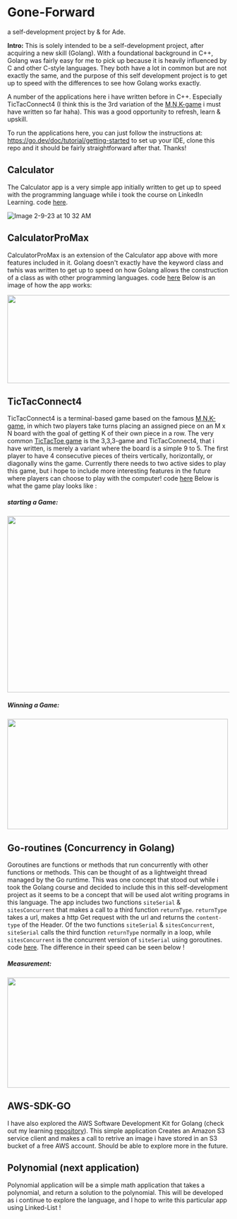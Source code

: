 # Gone-Forward
a self-development project by & for Ade.

**Intro:** This is solely intended to be a self-development project, after acquiring a new skill (Golang). With a foundational background in C++, Golang was fairly easy for me to pick up because it is heavily influenced by C and other C-style languages. They both have a lot in common but are not exactly the same, and the purpose of this self development project is to get up to speed with the differences to see how Golang works exactly. 

A number of the applications here i have written before in C++. Especially TicTacConnect4 (I think this is the 3rd variation of the [M,N,K-game](https://en.wikipedia.org/wiki/M,n,k-game) i must have written so far haha). This was a good opportunity to refresh, learn & upskill.

To run the applications here, you can just follow the instructions at: https://go.dev/doc/tutorial/getting-started to set up your IDE, clone this repo and it should be fairly straightforward after that. Thanks!

## Calculator
The Calculator app is a very simple app initially written to get up to speed with the programming language while i took the course on LinkedIn Learning. code [here](https://github.com/Ademiluyi/Gone-Forward/blob/main/Calculator/calculator.go).

![Image 2-9-23 at 10 32 AM](https://user-images.githubusercontent.com/39970726/217878034-1dba473b-1b48-468c-80ca-2f41871b25ab.jpg)

## CalculatorProMax
CalculatorProMax is an extension of the Calculator app above with more features included in it. Golang doesn't exactly have the keyword class and twhis was written to get up to speed on how Golang allows the construction of a class as with other programming languages. code [here](https://github.com/Ademiluyi/Gone-Forward/blob/main/CalculatorProMax/calculatorpromax.go) Below is an image of how the app works:

<img src="https://user-images.githubusercontent.com/39970726/217878707-6e221eb1-b761-4f11-9b44-f45c26796d85.jpg" width="800" height="200">


## TicTacConnect4
TicTacConnect4 is a terminal-based game based on the famous [M,N,K-game](https://en.wikipedia.org/wiki/M,n,k-game), in which two players take turns placing an assigned piece on an M x N board with the goal of getting K of their own piece in a row. The very common [TicTacToe game](https://en.wikipedia.org/wiki/Tic-tac-toe) is the 3,3,3-game and TicTacConnect4, that i have written, is merely a variant where the board is a simple 9 to 5. The first player to have 4 consecutive pieces of theirs vertically, horizontally, or diagonally wins the game. Currently there needs to two active sides to play this game, but i hope to include more interesting features in the future where players can choose to play with the computer! code [here](https://github.com/Ademiluyi/Gone-Forward/blob/main/TicTacConnect4/tictacfour.go) Below is what the game play looks like :

##### starting a Game:
<img src="https://user-images.githubusercontent.com/39970726/217633331-8d109054-baff-4f23-9e39-f60a4d652bd4.jpg" width="700" height="400">

##### Winning a Game:
<img src="https://user-images.githubusercontent.com/39970726/217635227-725ee2a0-ef91-4f0b-89f8-773bcae58bef.jpg" width="500" height="250">

## Go-routines (Concurrency in Golang)
Goroutines are functions or methods that run concurrently with other functions or methods. This can be thought of as a lightweight thread managed by the Go runtime. This was one concept that stood out while i took the Golang course and decided to include this in this self-development project as it seems to be a concept that will be used alot writing programs in this language. The app includes two functions `siteSerial` & `sitesConcurrent` that makes a call to a third function `returnType`. `returnType` takes a url, makes a http Get request with the url and returns the `content-type` of the Header. Of the two functions `siteSerial` & `sitesConcurrent`, `siteSerial` calls the third function `returnType` normally in a loop, while `sitesConcurrent` is the concurrent version of `siteSerial` using goroutines. code [here](https://github.com/Ademiluyi/Gone-Forward/blob/main/Go-routines/goroutines.go). The difference in their speed can be seen below !

##### Measurement:
<img src="https://user-images.githubusercontent.com/39970726/217636767-3c5264a3-6d1a-4149-907d-63314146b863.jpg" width="800" height="250">

## AWS-SDK-GO
I have also explored the AWS Software Development Kit for Golang (check out my learning [repository](https://github.com/Ademiluyi/ade-learning-go/tree/main/s3-go-aws)). This simple application Creates an Amazon S3 service client and makes a call to retrive an image i have stored in an S3 bucket of a free AWS account. Should be able to explore more in the future.

## Polynomial (next application)
Polynomial application will be a simple math application that takes a polynomial, and return a solution to the polynomial. This will be developed as i continue to explore the language, and I hope to write this particular app using Linked-List !
